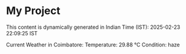 # My Project

This content is dynamically generated in Indian Time (IST): 2025-02-23 22:09:25 IST


Current Weather in Coimbatore:
Temperature: 29.88 °C
Condition: haze
